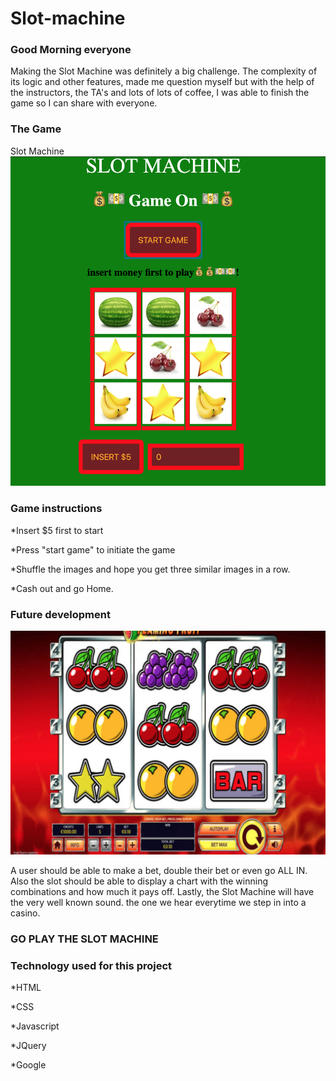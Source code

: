 # Slot-machine


### Good Morning everyone


Making the Slot Machine was definitely a big challenge. The complexity of its logic and other features, made me question myself but with the help of the instructors, the TA's and lots of lots of coffee, I was able to finish the game so I can share with everyone.

### The Game

 Slot Machine
    ![game on](https://github.com/leonelRos/Slot-machine/blob/master/slot_img/slot.png)
    
    
    
 
 





### Game instructions
*Insert $5 first to start

*Press "start game" to initiate the game

*Shuffle the images and hope you get three similar images in a row.

*Cash out and go Home.



### Future development

![game](https://github.com/leonelRos/Slot-machine/blob/master/newslot.png)

A user should be able to make a bet, double their bet or even go ALL IN. Also the slot should be able to display a chart with the winning combinations and how much it pays off. Lastly, the Slot Machine will have the very well known sound. the one we hear everytime we step in into a casino.

### GO PLAY THE SLOT MACHINE


### Technology used for this project
*HTML

*CSS

*Javascript

*JQuery

*Google

